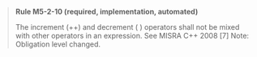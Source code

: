 > **Rule M5-2-10 (required, implementation, automated)**
>
> The increment (++) and decrement ( ) operators shall not be mixed with
> other operators in an expression.
> See MISRA C++ 2008 [7]
> Note: Obligation level changed.
